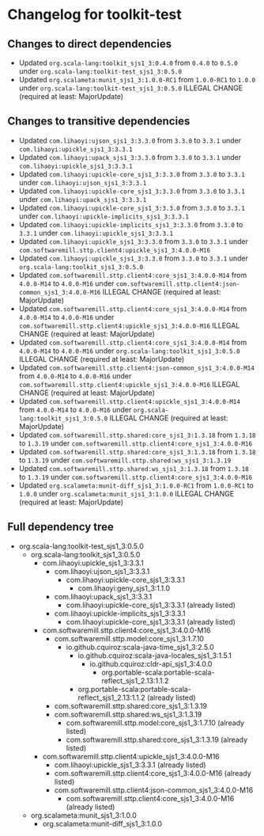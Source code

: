 # Changelog for toolkit-test

## Changes to direct dependencies
 - Updated `org.scala-lang:toolkit_sjs1_3:0.4.0` from `0.4.0` to `0.5.0` under `org.scala-lang:toolkit-test_sjs1_3:0.5.0`
 - Updated `org.scalameta:munit_sjs1_3:1.0.0-RC1` from `1.0.0-RC1` to `1.0.0` under `org.scala-lang:toolkit-test_sjs1_3:0.5.0` ILLEGAL CHANGE (required at least: MajorUpdate)

## Changes to transitive dependencies
 - Updated `com.lihaoyi:ujson_sjs1_3:3.3.0` from `3.3.0` to `3.3.1` under `com.lihaoyi:upickle_sjs1_3:3.3.1`
 - Updated `com.lihaoyi:upack_sjs1_3:3.3.0` from `3.3.0` to `3.3.1` under `com.lihaoyi:upickle_sjs1_3:3.3.1`
 - Updated `com.lihaoyi:upickle-core_sjs1_3:3.3.0` from `3.3.0` to `3.3.1` under `com.lihaoyi:ujson_sjs1_3:3.3.1`
 - Updated `com.lihaoyi:upickle-core_sjs1_3:3.3.0` from `3.3.0` to `3.3.1` under `com.lihaoyi:upack_sjs1_3:3.3.1`
 - Updated `com.lihaoyi:upickle-core_sjs1_3:3.3.0` from `3.3.0` to `3.3.1` under `com.lihaoyi:upickle-implicits_sjs1_3:3.3.1`
 - Updated `com.lihaoyi:upickle-implicits_sjs1_3:3.3.0` from `3.3.0` to `3.3.1` under `com.lihaoyi:upickle_sjs1_3:3.3.1`
 - Updated `com.lihaoyi:upickle_sjs1_3:3.3.0` from `3.3.0` to `3.3.1` under `com.softwaremill.sttp.client4:upickle_sjs1_3:4.0.0-M16`
 - Updated `com.lihaoyi:upickle_sjs1_3:3.3.0` from `3.3.0` to `3.3.1` under `org.scala-lang:toolkit_sjs1_3:0.5.0`
 - Updated `com.softwaremill.sttp.client4:core_sjs1_3:4.0.0-M14` from `4.0.0-M14` to `4.0.0-M16` under `com.softwaremill.sttp.client4:json-common_sjs1_3:4.0.0-M16` ILLEGAL CHANGE (required at least: MajorUpdate)
 - Updated `com.softwaremill.sttp.client4:core_sjs1_3:4.0.0-M14` from `4.0.0-M14` to `4.0.0-M16` under `com.softwaremill.sttp.client4:upickle_sjs1_3:4.0.0-M16` ILLEGAL CHANGE (required at least: MajorUpdate)
 - Updated `com.softwaremill.sttp.client4:core_sjs1_3:4.0.0-M14` from `4.0.0-M14` to `4.0.0-M16` under `org.scala-lang:toolkit_sjs1_3:0.5.0` ILLEGAL CHANGE (required at least: MajorUpdate)
 - Updated `com.softwaremill.sttp.client4:json-common_sjs1_3:4.0.0-M14` from `4.0.0-M14` to `4.0.0-M16` under `com.softwaremill.sttp.client4:upickle_sjs1_3:4.0.0-M16` ILLEGAL CHANGE (required at least: MajorUpdate)
 - Updated `com.softwaremill.sttp.client4:upickle_sjs1_3:4.0.0-M14` from `4.0.0-M14` to `4.0.0-M16` under `org.scala-lang:toolkit_sjs1_3:0.5.0` ILLEGAL CHANGE (required at least: MajorUpdate)
 - Updated `com.softwaremill.sttp.shared:core_sjs1_3:1.3.18` from `1.3.18` to `1.3.19` under `com.softwaremill.sttp.client4:core_sjs1_3:4.0.0-M16`
 - Updated `com.softwaremill.sttp.shared:core_sjs1_3:1.3.18` from `1.3.18` to `1.3.19` under `com.softwaremill.sttp.shared:ws_sjs1_3:1.3.19`
 - Updated `com.softwaremill.sttp.shared:ws_sjs1_3:1.3.18` from `1.3.18` to `1.3.19` under `com.softwaremill.sttp.client4:core_sjs1_3:4.0.0-M16`
 - Updated `org.scalameta:munit-diff_sjs1_3:1.0.0-RC1` from `1.0.0-RC1` to `1.0.0` under `org.scalameta:munit_sjs1_3:1.0.0` ILLEGAL CHANGE (required at least: MajorUpdate)

## Full dependency tree

 - org.scala-lang:toolkit-test_sjs1_3:0.5.0
   - org.scala-lang:toolkit_sjs1_3:0.5.0
     - com.lihaoyi:upickle_sjs1_3:3.3.1
       - com.lihaoyi:ujson_sjs1_3:3.3.1
         - com.lihaoyi:upickle-core_sjs1_3:3.3.1
           - com.lihaoyi:geny_sjs1_3:1.1.0
       - com.lihaoyi:upack_sjs1_3:3.3.1
         - com.lihaoyi:upickle-core_sjs1_3:3.3.1 (already listed)
       - com.lihaoyi:upickle-implicits_sjs1_3:3.3.1
         - com.lihaoyi:upickle-core_sjs1_3:3.3.1 (already listed)
     - com.softwaremill.sttp.client4:core_sjs1_3:4.0.0-M16
       - com.softwaremill.sttp.model:core_sjs1_3:1.7.10
         - io.github.cquiroz:scala-java-time_sjs1_3:2.5.0
           - io.github.cquiroz:scala-java-locales_sjs1_3:1.5.1
             - io.github.cquiroz:cldr-api_sjs1_3:4.0.0
               - org.portable-scala:portable-scala-reflect_sjs1_2.13:1.1.2
           - org.portable-scala:portable-scala-reflect_sjs1_2.13:1.1.2 (already listed)
       - com.softwaremill.sttp.shared:core_sjs1_3:1.3.19
       - com.softwaremill.sttp.shared:ws_sjs1_3:1.3.19
         - com.softwaremill.sttp.model:core_sjs1_3:1.7.10 (already listed)
         - com.softwaremill.sttp.shared:core_sjs1_3:1.3.19 (already listed)
     - com.softwaremill.sttp.client4:upickle_sjs1_3:4.0.0-M16
       - com.lihaoyi:upickle_sjs1_3:3.3.1 (already listed)
       - com.softwaremill.sttp.client4:core_sjs1_3:4.0.0-M16 (already listed)
       - com.softwaremill.sttp.client4:json-common_sjs1_3:4.0.0-M16
         - com.softwaremill.sttp.client4:core_sjs1_3:4.0.0-M16 (already listed)
   - org.scalameta:munit_sjs1_3:1.0.0
     - org.scalameta:munit-diff_sjs1_3:1.0.0

